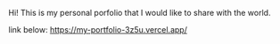 Hi! This is my personal porfolio that I would like to share with the world.

link below: 
https://my-portfolio-3z5u.vercel.app/

